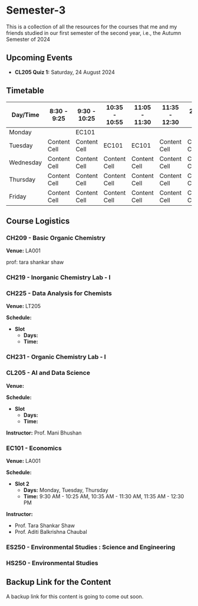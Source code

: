 # Semester-3

This is a collection of all the resources for the courses that me and my friends studied in our first semester of the second year, i.e., the Autumn Semester of 2024

## Upcoming Events

- **CL205 Quiz 1:** Saturday, 24 August 2024

## Timetable

| Day/Time | 8:30 - 9:25 | 9:30 - 10:25 | 10:35 - 10:55 | 11:05 - 11:30 | 11:35 - 12:30 | 2:00 - 3:25 | 3:30 - 4:55 |
| ------------- | ------------- | ------------- | ------------- | ------------- | ------------- | ------------- | ------------- |
| Monday |  | EC101 |  |  |  |  |  |
| Tuesday | Content Cell  | Content Cell  | EC101 | EC101 | Content Cell  | Content Cell  | Content Cell  |
| Wednesday | Content Cell  | Content Cell  | Content Cell  | Content Cell  | Content Cell  | Content Cell  | Content Cell  |
| Thursday | Content Cell  | Content Cell  | Content Cell  | Content Cell  | Content Cell  | Content Cell  | Content Cell  |
| Friday | Content Cell  | Content Cell  | Content Cell  | Content Cell  | Content Cell  | Content Cell  | Content Cell  |

## Course Logistics

### CH209 - Basic Organic Chemistry

**Venue:** LA001

prof: tara shankar shaw


### CH219 - Inorganic Chemistry Lab - I

### CH225 - Data Analysis for Chemists

**Venue:** LT205

**Schedule:**

  - **Slot**
    - **Days:**
    - **Time:**

### CH231 - Organic Chemistry Lab - I

### CL205 - AI and Data Science

**Venue:** 

**Schedule:**

  - **Slot**
    - **Days:** 
    - **Time:**
    
**Instructor:** Prof. Mani Bhushan


### EC101 - Economics

**Venue:** LA001

**Schedule:**

  - **Slot 2**
    - **Days:** Monday, Tuesday, Thursday
    - **Time:** 9:30 AM - 10:25 AM, 10:35 AM - 11:30 AM, 11:35 AM - 12:30 PM

**Instructor:**
  - Prof. Tara Shankar Shaw
  - Prof. Aditi Balkrishna Chaubal


### ES250 - Environmental Studies : Science and Engineering

### HS250 - Environmental Studies

## Backup Link for the Content

A backup link for this content is going to come out soon.
